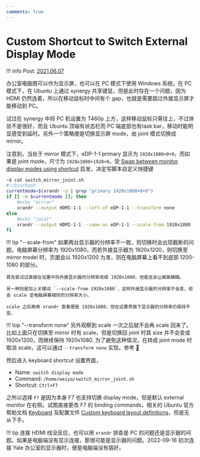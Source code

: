 ```yaml
---
comments: true
---
```


# Custom Shortcut to Switch External Display Mode

!!! info
    Post: [2021.06.07](https://github.com/szcf-weiya/techNotes/commit/19af9f4fb7ef0bc82798ebde3879e9e4c5ddbafe)

办公室电脑既可以作为显示屏，也可以在 PC 模式下使用 Windows 系统。在 PC 模式下，在 Ubuntu 上通过 synergy 共享键鼠，但是此时存在一个问题，因为 HDMI 仍然连着，所以在移动鼠标时中间有个 gap，也就是需要跳过外接显示屏才能移动到 PC。

试过在 synergy 中将 PC 机设置为 T460p 上方，这样移动鼠标只需往上，不过体验不是很好，而且 Ubuntu 顶端有状态栏而 PC 端底部也有task bar，移动时能明显感受到延时。另外一个策略便是切换显示屏 mode，由 joint 模式切换成 mirror。

注意到，当处于 mirror 模式下，eDP-1-1 primary 显示为 `1920x1080+0+0`，而如果是 joint mode，尺寸为 `1920x1080+1920+0`。受 [Swap between monitor display modes using shortcut](https://askubuntu.com/questions/958914/swap-between-monitor-display-modes-using-shortcut)
 启发，决定写脚本自定义快捷键

```bash
~$ cat switch_mirror_joint.sh 
#!/bin/bash
currentmode=$(xrandr -q | grep "primary 1920x1080+0+0")
if [[ -n $currentmode ]]; then
    #echo "mirror"
    xrandr --output HDMI-1-1 --left-of eDP-1-1 --transform none
else
    #echo "joint"
    xrandr --output HDMI-1-1 --same-as eDP-1-1 --scale-from 1920x1080
fi
```

!!! tip "--scale-from"
    如果两台显示器的分辨率不一致，则切换时会出现截断的问题。电脑屏幕分辨率为 1920x1080，而若外接显示器为 1920x1200，则切换至 mirror model 时，页面会以 1920x1200 为准，则在电脑屏幕上看不到底部 1200-1080 的部分。

    首先尝试过直接在设置中将外接显示器的分辨率改成 1920x1080，但是这会让画面模糊。

    另一种则是加上关键词 `--scale-from 1920x1080`，这样外接显示器的分辨率不会变，但会 scale 至电脑屏幕相同的分辨率大小。

    scale 之后再用 xrandr 查看便是 1920x1080，但在设置界面下显示器的分辨率仍保持不变。

!!! top "--transform none"
    另外观察到 scale 一次之后就不会再 scale 回来了。比如上面只在切换至 mirror 时有 scale，但是切换回 joint 时其 size 并不会变成 1920x1200，而继续保持 1920x1080. 为了避免这种情况，在转成 joint mode 时取消 scale，这可以通过 `--transform none` 实现。参考 [:link:](https://unix.stackexchange.com/questions/390099/reset-xrandr-or-switch-off-the-scale-from-setting-at-disconnect)

然后进入 keyboard shortcut 设置界面，

- Name: `switch display mode`
- Command: `/home/weiya/switch_mirror_joint.sh`
- Shortcut: `Ctrl+F7`

之所以选择 `F7` 是因为本身 F7 也支持切换 display mode，但是默认 external monitor 在右侧。试图直接更改 F7 的 binding commands，相关的 Ubuntu 官方帮助文档 [Keyboard](https://help.ubuntu.com/stable/ubuntu-help/keyboard.html.en) 及配置文件 [Custom keyboard layout definitions](https://help.ubuntu.com/community/Custom%20keyboard%20layout%20definitions)，但是无从下手。

!!! tip
    连接 HDMI 线没反应，也可以用 `xrandr` 排查是 PC 的问题还是显示器的问题。如果是电脑端没有显示连接，那很可能是显示器的问题。2022-09-16 初次连接 Yale 办公室的显示器时，便是电脑端没有插好。
